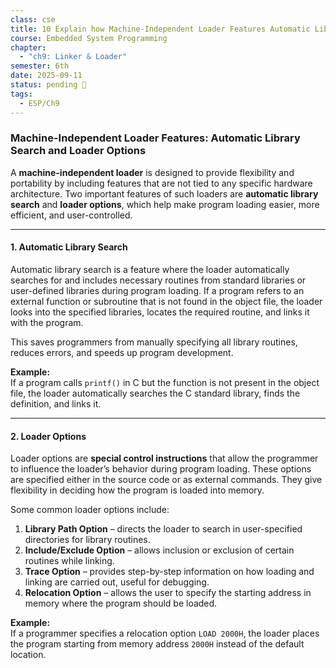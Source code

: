 ```yaml
---
class: cse
title: 10 Explain how Machine-Independent Loader Features Automatic Library Search Loader Options?
course: Embedded System Programming
chapter:
  - "ch9: Linker & Loader"
semester: 6th
date: 2025-09-11
status: pending 🛑
tags:
  - ESP/Ch9
---
```

### Machine-Independent Loader Features: Automatic Library Search and Loader Options

A **machine-independent loader** is designed to provide flexibility and portability by including features that are not tied to any specific hardware architecture. Two important features of such loaders are **automatic library search** and **loader options**, which help make program loading easier, more efficient, and user-controlled.

---

#### 1. Automatic Library Search

Automatic library search is a feature where the loader automatically searches for and includes necessary routines from standard libraries or user-defined libraries during program loading. If a program refers to an external function or subroutine that is not found in the object file, the loader looks into the specified libraries, locates the required routine, and links it with the program.

This saves programmers from manually specifying all library routines, reduces errors, and speeds up program development.

**Example:**  
If a program calls `printf()` in C but the function is not present in the object file, the loader automatically searches the C standard library, finds the definition, and links it.

---

#### 2. Loader Options

Loader options are **special control instructions** that allow the programmer to influence the loader’s behavior during program loading. These options are specified either in the source code or as external commands. They give flexibility in deciding how the program is loaded into memory.

Some common loader options include:

1. **Library Path Option** – directs the loader to search in user-specified directories for library routines.    
2. **Include/Exclude Option** – allows inclusion or exclusion of certain routines while linking.    
3. **Trace Option** – provides step-by-step information on how loading and linking are carried out, useful for debugging.    
4. **Relocation Option** – allows the user to specify the starting address in memory where the program should be loaded.    

**Example:**  
If a programmer specifies a relocation option `LOAD 2000H`, the loader places the program starting from memory address `2000H` instead of the default location.